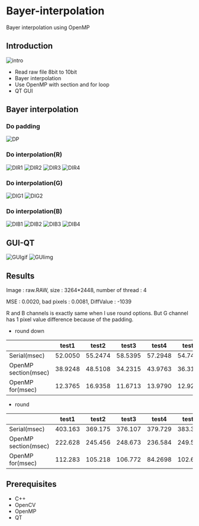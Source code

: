 # Bayer-interpolation
Bayer interpolation using OpenMP

## Introduction

![intro](./img/introduction.png)
* Read raw file 8bit to 10bit
* Bayer interpolation
* Use OpenMP with section and for loop
* QT GUI


## Bayer interpolation
### Do padding
![DP](./img/padding.png)

### Do interpolation(R)
![DIR1](./img/interpolationR1.png)
![DIR2](./img/interpolationR2.png)
![DIR3](./img/interpolationR3.png)
![DIR4](./img/interpolationR4.png)

### Do interpolation(G)
![DIG1](./img/interpolationG1.png)
![DIG2](./img/interpolationG2.png)

### Do interpolation(B)
![DIB1](./img/interpolationB1.png)
![DIB2](./img/interpolationB2.png)
![DIB3](./img/interpolationB3.png)
![DIB4](./img/interpolationB4.png)

## GUI-QT
![GUIgif](./img/GUI.gif)
![GUIimg](./img/GUI.png)

## Results
Image : raw.RAW, size : 3264*2448, number of thread : 4

MSE : 0.0020, bad pixels : 0.0081, DiffValue : -1039

R and B channels is exactly same when I use round options. But G channel has 1 pixel value difference because of the padding.

* round down

|                      | test1 | test2 | test3 | test4 | test5 | Average |
|----------------------|-------|-------|-------|-------|-------|---------|
| Serial(msec)         |52.0050|55.2474|58.5395|57.2948|54.7493|55.5672|
| OpenMP section(msec) |38.9248|48.5108|34.2315|43.9763|36.3111|39.7909|
| OpenMP for(msec)     |12.3765|16.9358|11.6713|13.9790|12.9217|__13.5768__|

* round

|                      | test1 | test2 | test3 | test4 | test5 | Average |
|----------------------|-------|-------|-------|-------|-------|---------|
| Serial(msec)         |403.163|369.175|376.107|379.729|383.336|382.302|
| OpenMP section(msec) |222.628|245.456|248.673|236.584|249.586|240.585|
| OpenMP for(msec)     |112.283|105.218|106.772|84.2698|102.607|__102.229__|

## Prerequisites
* C++
* OpenCV
* OpenMP
* QT

